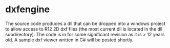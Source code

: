 dxfengine
=========
The source code produces a dll that can be dropped into a windows project to allow access to R12 2D dxf files (the most current dll is located in the dll subdirectory). The code is in for some significant revision as it is > 12 years old. A sample dxf viewer written in C# will be posted shortly.
